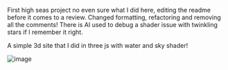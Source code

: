 First high seas project no even sure what I did here, editing the readme before it comes to a review. Changed formatting, refactoring and removing all the comments!
There is AI used to debug a shader issue with twinkling stars if I remember it right.

A simple 3d site that I did in three js with water and sky shader! 

![image](https://github.com/user-attachments/assets/d5626f46-7a79-4e71-8da9-3b87d1c0828d)
